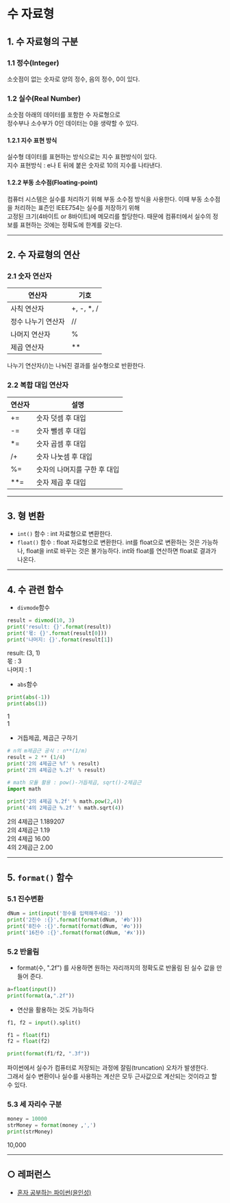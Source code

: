 수 자료형
===

## 1. 수 자료형의 구분
### 1.1 정수(Integer)
소숫점이 없는 숫자로 양의 정수, 음의 정수, 0이 있다.

### 1.2 실수(Real Number)
소숫점 아래의 데이터를 포함한 수 자료형으로   
정수부나 소수부가 0인 데이터는 0을 생략할 수 있다.
    
#### 1.2.1 지수 표현 방식
실수형 데이터를 표현하는 방식으로는 지수 표현방식이 있다.   
지수 표현방식 : e나 E 뒤에 붙은 숫자로 10의 지수를 나타낸다.    

#### 1.2.2 부동 소수점(Floating-point)
컴퓨터 시스템은 실수를 처리하기 위해 부동 소수점 방식을 사용한다. 이때 부동 소수점을 처리하는 표즌인 IEEE754는 실수를 저장하기 위해   
고정된 크기(4바이트 or 8바이트)에 메모리를 할당한다. 때문에 컴퓨터에서 실수의 정보를 표현하는 것에는 정확도에 한계를 갖는다.
    
___
## 2. 수 자료형의 연산
### 2.1 숫자 연산자

| 연산자 | 기호 |
| -- | -- |
| 사칙 연산자 | +, -, \*, / |
| 정수 나누기 연산자 | // |
| 나머지 연산자 | % |
| 제곱 연산자 | \*\* |
   
나누기 연산자(/)는 나눠진 결과를 실수형으로 반환한다.   


### 2.2 복합 대입 연산자

| **연산자** | **설명** |
| -- | -- |
| += | 숫자 덧셈 후 대입 |
| \-= | 숫자 뺄셈 후 대입 |
| \*= | 숫자 곱셈 후 대입 |
| /+ | 숫자 나눗셈 후 대입 |
| %= | 숫자의 나머지를 구한 후 대입 |
| \*\*= | 숫자 제곱 후 대입 |

   
    
___
## 3. 형 변환

- `int()` 함수 : int 자료형으로 변환한다.
- `float()` 함수 : float 자료형으로 변환한다.
int를 float으로 변환하는 것은 가능하나, float을 int로 바꾸는 것은 불가능하다.
int와 float를 연산하면 float로 결과가 나온다.


___
## 4. 수 관련 함수
- `divmode`함수
```python
result = divmod(10, 3)
print('result: {}'.format(result))
print('몫: {}'.format(result[0]))
print('나머지: {}'.format(result[1])
```
result: (3, 1)   
몫 : 3   
나머지 : 1

- `abs`함수
```python
print(abs(-1))
print(abs(1))
```
1   
1   

- 거듭제곱, 제곱근 구하기
```python
# n의 m제곱근 공식 : n**(1/m)
result = 2 ** (1/4)
print('2의 4제곱근 %f' % result)
print('2의 4제곱근 %.2f' % result)

# math 모듈 활용 : pow()-거듭제곱, sqrt()-2제곱근
import math

print('2의 4제곱 %.2f' % math.pow(2,4))
print('4의 2제곱근 %.2f' % math.sqrt(4))

```
2의 4제곱근 1.189207   
2의 4제곱근 1.19   
2의 4제곱 16.00   
4의 2제곱근 2.00   

___
## 5. `format()` 함수
### 5.1 진수변환 
```python
dNum = int(input('정수를 입력해주세요: '))
print('2진수 :{}'.format(format(dNum, '#b')))
print('8진수 :{}'.format(format(dNum, '#o')))
print('16진수 :{}'.format(format(dNum, '#x')))
```

### 5.2 반올림
- format(수, ".2f") 를 사용하면 원하는 자리까지의 정확도로 반올림 된 실수 값을 만들어 준다.
```python
a=float(input())
print(format(a,".2f"))
```
- 연산을 활용하는 것도 가능하다
```python
f1, f2 = input().split()

f1 = float(f1)
f2 = float(f2)

print(format(f1/f2, ".3f"))
```
파이썬에서 실수가 컴퓨터로 저장되는 과정에 잘림(truncation) 오차가 발생한다.   
그래서 실수 변환이나 실수를 사용하는 계산은 모두 근사값으로 계산되는 것이라고 할 수 있다.   

### 5.3 세 자리수 구분
```python
money = 10000
strMoney = format(money ,',')
print(strMoney)
```
10,000

___
## ○ 레퍼런스
* [혼자 공부하는 파이썬(윤인성)](https://www.hanbit.co.kr/store/books/look.php?p_code=B2587075793)
